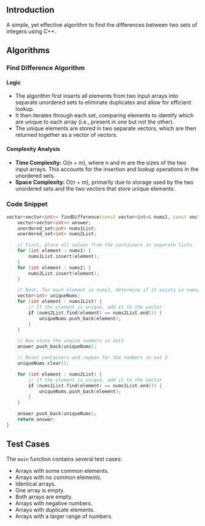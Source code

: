 ## Introduction

A simple, yet effective algorithm to find the differences between two sets of integers using C++.

## Algorithms

### **Find Difference Algorithm**

#### Logic

- The algorithm first inserts all elements from two input arrays into separate unordered sets to eliminate duplicates and allow for efficient lookup.
- It then iterates through each set, comparing elements to identify which are unique to each array (i.e., present in one but not the other).
- The unique elements are stored in two separate vectors, which are then returned together as a vector of vectors.

#### Complexity Analysis

- **Time Complexity:** O(n + m), where n and m are the sizes of the two input arrays. This accounts for the insertion and lookup operations in the unordered sets.
- **Space Complexity:** O(n + m), primarily due to storage used by the two unordered sets and the two vectors that store unique elements.

### Code Snippet

```cpp
vector<vector<int>> findDifference(const vector<int>& nums1, const vector<int>& nums2) {
	vector<vector<int>> answer;
	unordered_set<int> nums1List;
	unordered_set<int> nums2List;

	// First, place all values from the containers in separate lists
	for (int element : nums1) {
		nums1List.insert(element);
	}
	for (int element : nums2) {
		nums2List.insert(element);
	}

	// Next, for each element in nums1, determine if it exists in nums2
	vector<int> uniqueNums;
	for (int element : nums1List) {
		// If the element is unique, add it to the vector
		if (nums2List.find(element) == nums2List.end()) {
			uniqueNums.push_back(element);
		}
	}

	// Now store the unqiue numbers in set1
	answer.push_back(uniqueNums);

	// Reset containers and repeat for the numbers in set 2
	uniqueNums.clear();

	for (int element : nums2List) {
		// If the element is unique, add it to the vector
		if (nums1List.find(element) == nums1List.end()) {
			uniqueNums.push_back(element);
		}
	}

	answer.push_back(uniqueNums);
	return answer;
}
```

## Test Cases

The `main` function contains several test cases:

- Arrays with some common elements.
- Arrays with no common elements.
- Identical arrays.
- One array is empty.
- Both arrays are empty.
- Arrays with negative numbers.
- Arrays with duplicate elements.
- Arrays with a larger range of numbers.